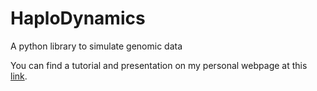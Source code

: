 # HaploDynamics
A python library to simulate genomic data

You can find a tutorial and presentation on my personal webpage at this <a href="https://www.normalesup.org/~tuyeras/node_diss/blg/home.php?page=blg_stat/stat_1/home.php">link</a>.
